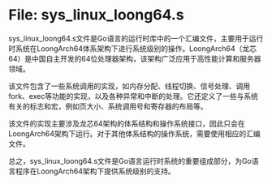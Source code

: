 # File: sys_linux_loong64.s

sys_linux_loong64.s文件是Go语言的运行时库中的一个汇编文件，主要用于运行时系统在LoongArch64体系架构下进行系统级别的操作。LoongArch64（龙芯64）是中国自主开发的64位处理器架构，该架构广泛应用于高性能计算和服务器领域。

该文件包含了一些系统调用的实现，如内存分配、线程切换、信号处理、调用fork、exec等功能的实现，以及各种异常和中断的处理。它还定义了一些与系统有关的标志和宏，例如页大小、系统调用号和寄存器的布局等。

该文件的实现主要涉及龙芯64架构的体系结构和操作系统接口，因此只会在LoongArch64架构下运行。对于其他体系结构的操作系统，需要使用相应的汇编文件。

总之，sys_linux_loong64.s文件是Go语言运行时系统的重要组成部分，为Go语言程序在LoongArch64架构下提供系统级别的支持。

